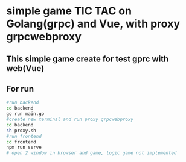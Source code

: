 # simple game TIC TAC on Golang(grpc) and Vue, with proxy grpcwebproxy

## This simple game create for test gprc with web(Vue)

## For run
```bash
#run backend
cd backend 
go run main.go
#create new terminal and run proxy grpcwebproxy
cd backend
sh proxy.sh
#run frontend
cd frontend
npm run serve
# open 2 window in browser and game, logic game not implemented
```
